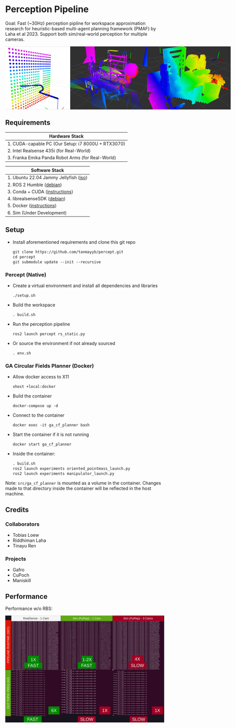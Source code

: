 # Perception Pipeline

Goal: Fast (~30Hz) perception pipline for workspace approximation research for heuristic-based multi-agent planning framework (PMAF) by Laha et al 2023. Support both sim/real-world perception for multiple cameras.

<div style="display: flex; justify-content: space-between; align-items: center;">
    <img src="imgs/250218_velocity_heuristic.png" height="200px" alt="Velocity Heuristic"/>
    <img src="imgs/250121_rviz_pointclouds.png" height="200px" alt="Rviz PointCloud"/>
    <img src="imgs/250121_rviz_primitives.png" height="200px" alt="Rviz Primitives"/>
</div>


## Requirements


| Hardware Stack                                     |
| ---------------------------------------------------- |
| 1. CUDA-capable PC (Our Setup: i7 8000U + RTX3070) |
| 2. Intel Realsense 435i (for Real-World)           |
| 3. Franka Emika Panda Robot Arms (for Real-World)  |


| Software Stack                                                                                                      |
| --------------------------------------------------------------------------------------------------------------------- |
| 1. Ubuntu 22.04 Jammy Jellyfish ([iso](https://releases.ubuntu.com/focal/https:/))                                      |
| 2. ROS 2 Humble ([debian](http://wiki.ros.org/noetic/Installation/Debianhttps:/))                                   |
| 3. Conda + CUDA ([instructions](https://x.com/jeremyphoward/status/1697435241152127369))                            |
| 4. librealsenseSDK ([debian](https://github.com/IntelRealSense/librealsense/blob/master/doc/distribution_linux.md)) |
| 5. Docker ([instructions](https://github.com/tanmayyb/setup/blob/main/docker.sh)) |
| 6. Sim (Under Development)      |

## Setup

- Install aforementioned requirements and clone this git repo
    ```
    git clone https://github.com/tanmayyb/percept.git
    cd percept
    git submodule update --init --recursive
    ```

### Percept (Native)

- Create a virtual environment and install all dependencies and libraries
    ```
    ./setup.sh
    ```

- Build the workspace
    ```
    . build.sh
    ```

- Run the perception pipeline
    ```
    ros2 launch percept rs_static.py
    ```
- Or source the environment if not already sourced
    ```
    . env.sh
    ```

### GA Circular Fields Planner (Docker)

- Allow docker access to X11
    ```
    xhost +local:docker
    ```

- Build the container
    ```
    docker-compose up -d
    ```

- Connect to the container
    ```
    docker exec -it ga_cf_planner bash
    ```

- Start the container if it is not running
    ```
    docker start ga_cf_planner
    ```

- Inside the container:
    ```
    . build.sh
    ros2 launch experiments oriented_pointmass_launch.py
    ros2 launch experiments manipulator_launch.py
    ```

Note: `src/ga_cf_planner` is mounted as a volume in the container. Changes made to that directory inside the container will be reflected in the host machine.

## Credits

### Collaborators

- Tobias Loew
- Riddhiman Laha
- Tinayu Ren

### Projects

- Gafro
- CuPoch
- Maniskill

## Performance


Performance w/o RBS:

![Profiling Perception Pipeline](imgs/250121_pipeline_perf-min.jpg)
